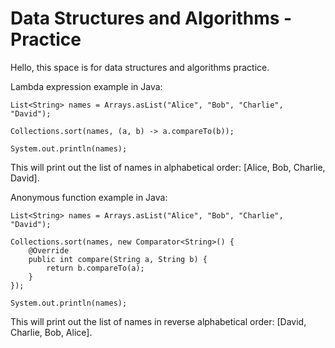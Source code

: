 # Data Structures and Algorithms - Practice
Hello, this space is for data structures and algorithms practice.

Lambda expression example in Java:
```
List<String> names = Arrays.asList("Alice", "Bob", "Charlie", "David");

Collections.sort(names, (a, b) -> a.compareTo(b));

System.out.println(names);
```
This will print out the list of names in alphabetical order: [Alice, Bob, Charlie, David].

Anonymous function example in Java:
```
List<String> names = Arrays.asList("Alice", "Bob", "Charlie", "David");

Collections.sort(names, new Comparator<String>() {
    @Override
    public int compare(String a, String b) {
        return b.compareTo(a);
    }
});

System.out.println(names);
```
This will print out the list of names in reverse alphabetical order: [David, Charlie, Bob, Alice].
